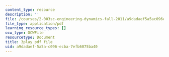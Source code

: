 ```yaml
---
content_type: resource
description: ''
file: /courses/2-003sc-engineering-dynamics-fall-2011/a9dadaef5a5ac096ecba7efb6075ba40_GUvoVvXwoOQ.pdf
file_type: application/pdf
learning_resource_types: []
ocw_type: OCWFile
resourcetype: Document
title: 3play pdf file
uid: a9dadaef-5a5a-c096-ecba-7efb6075ba40
---
```

